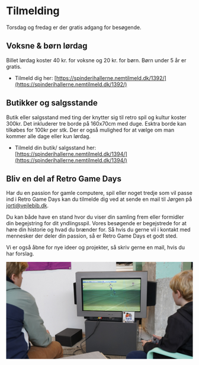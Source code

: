 <!-- BEGIN ARISE ------------------------------
Title:: "Tilmelding Retro Game Days 2025 16.-18.okt"

Author:: "Fablab Spinderihallerne, Vejle Museerne og Vejle Bibliotekerne"
Description:: "Tilmelding til Retro Game Days 2025: besøgende, butikker og hvis du vil være med. Torsdag-fredag: gratis. Lørdag 20kr for børn og 40kr for voksne"
Language:: "da"
Thumbnail:: "figur-150x150.png"
Published Date:: "2025-06-17"
Modified Date:: "2025-07-15"

toc:: "false"
process_markdown:: "true"
content_header:: "false"
---- END ARISE \\ DO NOT MODIFY THIS LINE ---->

# Tilmelding
Torsdag og fredag er der gratis adgang for besøgende.

## Voksne & børn lørdag
Billet lørdag koster 40 kr. for voksne og 20 kr. for børn. Børn under 5 år er gratis.

* Tilmeld dig her: [https://spinderihallerne.nemtilmeld.dk/1392/](https://spinderihallerne.nemtilmeld.dk/1392/)

## Butikker og salgsstande
Butik eller salgsstand med ting der knytter sig til retro spil og kultur koster 300kr. Det inkluderer tre borde på 160x70cm med duge. Esktra borde kan tilkøbes for 100kr per stk. Der er også mulighed for at vælge om man kommer alle dage eller kun lørdag.

* Tilmeld din butik/ salgsstand her: [https://spinderihallerne.nemtilmeld.dk/1394/](https://spinderihallerne.nemtilmeld.dk/1394/)

## Bliv en del af Retro Game Days
Har du en passion for gamle computere, spil eller noget tredje som vil passe ind i Retro Game Days kan du tilmelde dig ved at sende en mail til Jørgen på <jorti@vejlebib.dk>.

Du kan både have en stand hvor du viser din samling frem eller formidler din begejstring for dit yndlingsspil. Vores besøgende er begejstrede for at høre din historie og hvad du brænder for. Så hvis du gerne vil i kontakt med mennesker der deler din passion, så er Retro Game Days et godt sted.

Vi er også åbne for nye ideer og projekter, så skriv gerne en mail, hvis du har forslag.

![To spiller FIFA på Playstation 1 med billedrørsfjernsyn](RGD-stemning-03.jpg)
